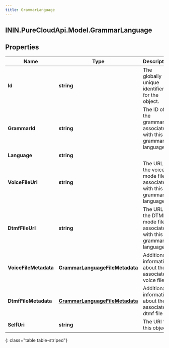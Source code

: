 ```yaml
---
title: GrammarLanguage
---
```

## ININ.PureCloudApi.Model.GrammarLanguage

## Properties

|Name | Type | Description | Notes|
|------------ | ------------- | ------------- | -------------|
| **Id** | **string** | The globally unique identifier for the object. | [optional] |
| **GrammarId** | **string** | The ID of the grammar associated with this grammar language | [optional] |
| **Language** | **string** |  | [optional] |
| **VoiceFileUrl** | **string** | The URL to the voice mode file associated with this grammar language | [optional] |
| **DtmfFileUrl** | **string** | The URL to the DTMF mode file associated with this grammar language | [optional] |
| **VoiceFileMetadata** | [**GrammarLanguageFileMetadata**](GrammarLanguageFileMetadata.html) | Additional information about the associated voice file | [optional] |
| **DtmfFileMetadata** | [**GrammarLanguageFileMetadata**](GrammarLanguageFileMetadata.html) | Additional information about the associated dtmf file | [optional] |
| **SelfUri** | **string** | The URI for this object | [optional] |
{: class="table table-striped"}


